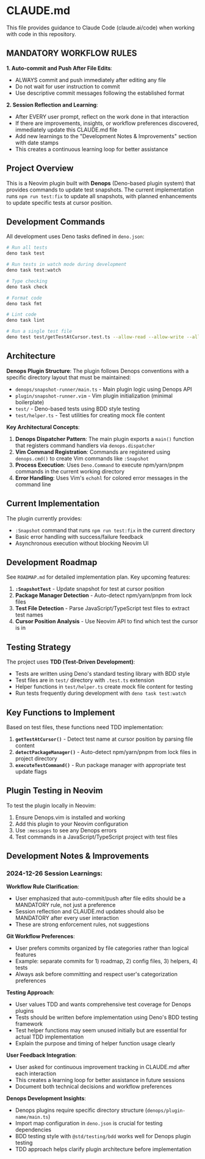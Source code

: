 # CLAUDE.md

This file provides guidance to Claude Code (claude.ai/code) when working with code in this repository.

## MANDATORY WORKFLOW RULES

**1. Auto-commit and Push After File Edits**:
- ALWAYS commit and push immediately after editing any file
- Do not wait for user instruction to commit
- Use descriptive commit messages following the established format

**2. Session Reflection and Learning**:
- After EVERY user prompt, reflect on the work done in that interaction
- If there are improvements, insights, or workflow preferences discovered, immediately update this CLAUDE.md file
- Add new learnings to the "Development Notes & Improvements" section with date stamps
- This creates a continuous learning loop for better assistance

## Project Overview

This is a Neovim plugin built with **Denops** (Deno-based plugin system) that provides commands to update test snapshots. The current implementation runs `npm run test:fix` to update all snapshots, with planned enhancements to update specific tests at cursor position.

## Development Commands

All development uses Deno tasks defined in `deno.json`:

```bash
# Run all tests
deno task test

# Run tests in watch mode during development
deno task test:watch

# Type checking
deno task check

# Format code
deno task fmt

# Lint code
deno task lint

# Run a single test file
deno test test/getTestAtCursor.test.ts --allow-read --allow-write --allow-run --allow-env
```

## Architecture

**Denops Plugin Structure**: The plugin follows Denops conventions with a specific directory layout that must be maintained:

- `denops/snapshot-runner/main.ts` - Main plugin logic using Denops API
- `plugin/snapshot-runner.vim` - Vim plugin initialization (minimal boilerplate)
- `test/` - Deno-based tests using BDD style testing
- `test/helper.ts` - Test utilities for creating mock file content

**Key Architectural Concepts**:

1. **Denops Dispatcher Pattern**: The main plugin exports a `main()` function that registers command handlers via `denops.dispatcher`
2. **Vim Command Registration**: Commands are registered using `denops.cmd()` to create Vim commands like `:Snapshot`
3. **Process Execution**: Uses `Deno.Command` to execute npm/yarn/pnpm commands in the current working directory
4. **Error Handling**: Uses Vim's `echohl` for colored error messages in the command line

## Current Implementation

The plugin currently provides:
- `:Snapshot` command that runs `npm run test:fix` in the current directory
- Basic error handling with success/failure feedback
- Asynchronous execution without blocking Neovim UI

## Development Roadmap

See `ROADMAP.md` for detailed implementation plan. Key upcoming features:

1. **`:SnapshotTest`** - Update snapshot for test at cursor position
2. **Package Manager Detection** - Auto-detect npm/yarn/pnpm from lock files
3. **Test File Detection** - Parse JavaScript/TypeScript test files to extract test names
4. **Cursor Position Analysis** - Use Neovim API to find which test the cursor is in

## Testing Strategy

The project uses **TDD (Test-Driven Development)**:
- Tests are written using Deno's standard testing library with BDD style
- Test files are in `test/` directory with `.test.ts` extension
- Helper functions in `test/helper.ts` create mock file content for testing
- Run tests frequently during development with `deno task test:watch`

## Key Functions to Implement

Based on test files, these functions need TDD implementation:

1. **`getTestAtCursor()`** - Detect test name at cursor position by parsing file content
2. **`detectPackageManager()`** - Auto-detect npm/yarn/pnpm from lock files in project directory
3. **`executeTestCommand()`** - Run package manager with appropriate test update flags

## Plugin Testing in Neovim

To test the plugin locally in Neovim:
1. Ensure Denops.vim is installed and working
2. Add this plugin to your Neovim configuration
3. Use `:messages` to see any Denops errors  
4. Test commands in a JavaScript/TypeScript project with test files

## Development Notes & Improvements

### 2024-12-26 Session Learnings:

**Workflow Rule Clarification**:
- User emphasized that auto-commit/push after file edits should be a MANDATORY rule, not just a preference
- Session reflection and CLAUDE.md updates should also be MANDATORY after every user interaction
- These are strong enforcement rules, not suggestions

**Git Workflow Preferences**:
- User prefers commits organized by file categories rather than logical features
- Example: separate commits for 1) roadmap, 2) config files, 3) helpers, 4) tests
- Always ask before committing and respect user's categorization preferences

**Testing Approach**:
- User values TDD and wants comprehensive test coverage for Denops plugins
- Tests should be written before implementation using Deno's BDD testing framework
- Test helper functions may seem unused initially but are essential for actual TDD implementation
- Explain the purpose and timing of helper function usage clearly

**User Feedback Integration**:
- User asked for continuous improvement tracking in CLAUDE.md after each interaction
- This creates a learning loop for better assistance in future sessions
- Document both technical decisions and workflow preferences

**Denops Development Insights**:
- Denops plugins require specific directory structure (`denops/plugin-name/main.ts`)
- Import map configuration in `deno.json` is crucial for testing dependencies
- BDD testing style with `@std/testing/bdd` works well for Denops plugin testing
- TDD approach helps clarify plugin architecture before implementation